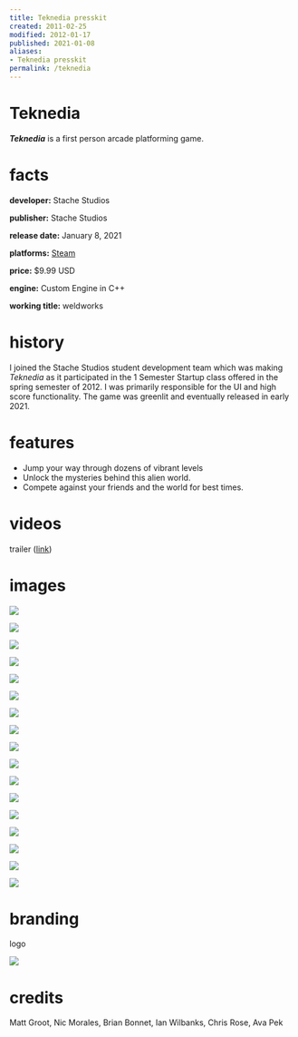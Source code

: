 ```yaml
---
title: Teknedia presskit
created: 2011-02-25
modified: 2012-01-17
published: 2021-01-08
aliases:
- Teknedia presskit
permalink: /teknedia
---
```


# Teknedia

_**Teknedia**_ is a first person arcade platforming game.

# facts

**developer:** Stache Studios

**publisher:** Stache Studios

**release date:** January 8, 2021

**platforms:** [Steam](https://store.steampowered.com/app/354780/Teknedia/)

**price:** \$9.99 USD

**engine:** Custom Engine in C++

**working title:** weldworks

# history

I joined the Stache Studios student development team which was making _Teknedia_ as it participated in the 1 Semester Startup class offered in the spring semester of 2012. I was primarily responsible for the UI and high score functionality. The game was greenlit and eventually released in early 2021.

# features

- Jump your way through dozens of vibrant levels
- Unlock the mysteries behind this alien world.
- Compete against your friends and the world for best times.

# videos

trailer ([link](https://store.steampowered.com/app/354780/Teknedia/))

# images

![](teknedia/screen-1.jpg)

![](teknedia/screen-2.jpg)

![](teknedia/screen-3.jpg)

![](teknedia/screen-4.jpg)

![](teknedia/screen-5.jpg)

![](teknedia/screen-6.jpg)

![](teknedia/screen-7.jpg)

![](teknedia/screen-8.jpg)

![](teknedia/screen-9.jpg)

![](teknedia/screen-10.jpg)

![](teknedia/screen-11.jpg)

![](teknedia/screen-12.jpg)

![](teknedia/screen-13.jpg)

![](teknedia/screen-14.jpg)

![](teknedia/screen-15.jpg)

![](teknedia/screen-16.jpg)

![](teknedia/screen-17.jpg)

# branding

logo

![](teknedia/logo.png)

# credits

Matt Groot, Nic Morales, Brian Bonnet, Ian Wilbanks, Chris Rose, Ava Pek
